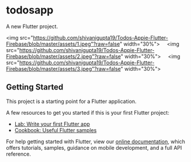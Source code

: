 # todosapp

A new Flutter project.

<img src="https://github.com/shivanigupta19/Todos-Appie-Flutter-Firebase/blob/master/assets/1.jpeg"?raw=false" width="30%">&nbsp;&nbsp;&nbsp;&nbsp;&nbsp;<img src="https://github.com/shivanigupta19/Todos-Appie-Flutter-Firebase/blob/master/assets/2.jpeg"?raw=false" width="30%">&nbsp;&nbsp;&nbsp;&nbsp;&nbsp;<img src="https://github.com/shivanigupta19/Todos-Appie-Flutter-Firebase/blob/master/assets/3.jpeg"?raw=false" width="30%">&nbsp;&nbsp;&nbsp;&nbsp;&nbsp;

## Getting Started

This project is a starting point for a Flutter application.

A few resources to get you started if this is your first Flutter project:

- [Lab: Write your first Flutter app](https://flutter.dev/docs/get-started/codelab)
- [Cookbook: Useful Flutter samples](https://flutter.dev/docs/cookbook)

For help getting started with Flutter, view our
[online documentation](https://flutter.dev/docs), which offers tutorials,
samples, guidance on mobile development, and a full API reference.
